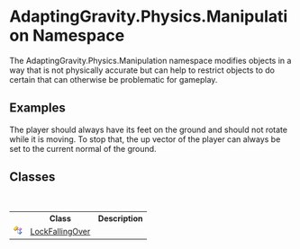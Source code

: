 # AdaptingGravity.Physics.Manipulation Namespace
 

The AdaptingGravity.Physics.Manipulation namespace modifies objects in a way that is not physically accurate but can help to restrict objects to do certain that can otherwise be problematic for gameplay. 

## Examples
The player should always have its feet on the ground and should not rotate while it is moving. To stop that, the up vector of the player can always be set to the current normal of the ground.


## Classes
&nbsp;<table><tr><th></th><th>Class</th><th>Description</th></tr><tr><td>![Public class](media/pubclass.gif "Public class")</td><td><a href="01508094-f03d-b823-f4d5-1871826bfd98">LockFallingOver</a></td><td /></tr></table>&nbsp;
